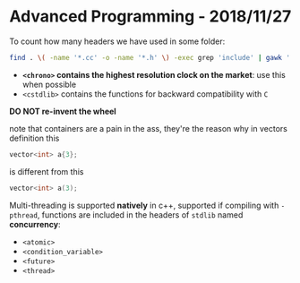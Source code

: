 # Advanced Programming - 2018/11/27

To count how many headers we have used in some folder:
```bash
find . \( -name '*.cc' -o -name '*.h' \) -exec grep 'include' | gawk '!x[$2]++'
```

- **`<chrono>` contains the highest resolution clock on the market**: use this when possible
- `<cstdlib>` contains the functions for backward compatibility with `C`

**DO NOT re-invent the wheel**

note that containers are a pain in the ass, they're the reason why in vectors definition
this
```c++
vector<int> a{3};
```
is different from this
```c++
vector<int> a(3);
```

Multi-threading is supported **natively** in c++, supported if compiling with `-pthread`, functions are included in the headers of `stdlib` named **concurrency**:
- `<atomic>`
- `<condition_variable>`
- `<future>`
- `<thread>`
